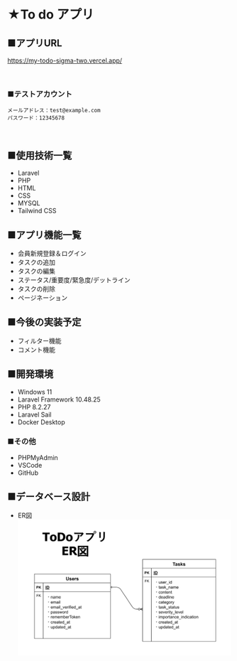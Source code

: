 # ★To do アプリ

## ■アプリURL
https://my-todo-sigma-two.vercel.app/

<br>

### ■テストアカウント
~~~
メールアドレス：test@example.com
パスワード：12345678
~~~
<br>

## ■使用技術一覧
* Laravel
* PHP
* HTML
* CSS
* MYSQL
* Tailwind CSS


## ■アプリ機能一覧
* 会員新規登録＆ログイン
* タスクの追加
* タスクの編集
* ステータス/重要度/緊急度/デットライン
* タスクの削除
* ページネーション


## ■今後の実装予定
* フィルター機能
* コメント機能


## ■開発環境
* Windows 11
* Laravel Framework 10.48.25
* PHP 8.2.27
* Laravel Sail
* Docker Desktop


### ■その他
* PHPMyAdmin
* VSCode
* GitHub


## ■データベース設計

* ER図
![alt text](image-1.png)